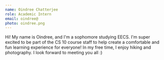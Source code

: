 ```yaml
---
name: Oindree Chatterjee
role: Academic Intern
email: oindree@
photo: oindree.png
---
```

Hi! My name is Oindree, and I'm a sophomore studying EECS. I'm super excited to be part of the CS 10 course staff to help create a comfortable and fun learning experience for everyone! In my free time, I enjoy hiking and photography. I look forward to meeting you all :)
